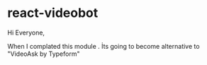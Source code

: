 # react-videobot

Hi Everyone,

When I complated this module . İts going to become alternative to "VideoAsk by Typeform"
